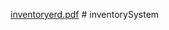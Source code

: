 [inventoryerd.pdf](https://github.com/user-attachments/files/20102008/inventoryerd.pdf)
﻿# inventorySystem
